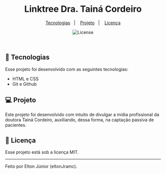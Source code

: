 <h1 align="center">Linktree Dra. Tainá Cordeiro</h1>



<p align="center">
  <a href="#-tecnologias">Tecnologias</a>&nbsp;&nbsp;&nbsp;|&nbsp;&nbsp;&nbsp;
  <a href="#-projeto">Projeto</a>&nbsp;&nbsp;&nbsp;|&nbsp;&nbsp;&nbsp;
  <a href="#memo-licença">Licença</a>
</p>

<p align="center">
  <img alt="License" src="https://img.shields.io/static/v1?label=license&message=MIT&color=49AA26&labelColor=000000">
</p>

<br>

</p>

## 🚀 Tecnologias

Esse projeto foi desenvolvido com as seguintes tecnologias:

- HTML e CSS
- Git e Github

## 💻 Projeto

Este projeto foi desenvolvido com intuito de divulgar a mídia profissional da doutora Tainá Cordeiro, auxiliando, dessa forma, na captação passiva de pacientes.

## :memo: Licença

Esse projeto está sob a licença MIT.

---

Feito por Elton Júnior (eltonJramc).